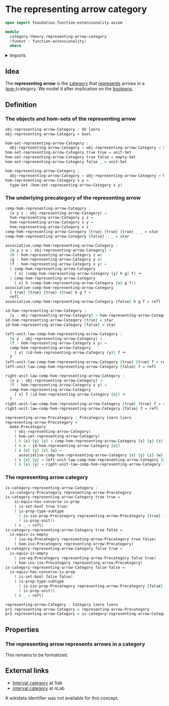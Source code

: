 # The representing arrow category

```agda
open import foundation.function-extensionality-axiom

module
  category-theory.representing-arrow-category
  (funext : function-extensionality)
  where
```

<details><summary>Imports</summary>

```agda
open import category-theory.categories funext
open import category-theory.isomorphisms-in-precategories funext
open import category-theory.precategories funext

open import foundation.dependent-pair-types
open import foundation.empty-types funext
open import foundation.identity-types funext
open import foundation.logical-equivalences funext
open import foundation.propositions funext
open import foundation.sets funext
open import foundation.subtypes funext
open import foundation.unit-type
open import foundation.universe-levels

open import foundation-core.booleans
```

</details>

## Idea

The **representing arrow** is the [category](category-theory.categories.md) that
[represents](category-theory.representable-functors-categories.md) arrows in a
([pre-](category-theory.precategories.md))category. We model it after
implication on the [booleans](foundation-core.booleans.md).

## Definition

### The objects and hom-sets of the representing arrow

```agda
obj-representing-arrow-Category : UU lzero
obj-representing-arrow-Category = bool

hom-set-representing-arrow-Category :
  obj-representing-arrow-Category → obj-representing-arrow-Category → Set lzero
hom-set-representing-arrow-Category true true = unit-Set
hom-set-representing-arrow-Category true false = empty-Set
hom-set-representing-arrow-Category false _ = unit-Set

hom-representing-arrow-Category :
  obj-representing-arrow-Category → obj-representing-arrow-Category → UU lzero
hom-representing-arrow-Category x y =
  type-Set (hom-set-representing-arrow-Category x y)
```

### The underlying precategory of the representing arrow

```agda
comp-hom-representing-arrow-Category :
  {x y z : obj-representing-arrow-Category} →
  hom-representing-arrow-Category y z →
  hom-representing-arrow-Category x y →
  hom-representing-arrow-Category x z
comp-hom-representing-arrow-Category {true} {true} {true} _ _ = star
comp-hom-representing-arrow-Category {false} _ _ = star

associative-comp-hom-representing-arrow-Category :
  {x y z w : obj-representing-arrow-Category} →
  (h : hom-representing-arrow-Category z w)
  (g : hom-representing-arrow-Category y z)
  (f : hom-representing-arrow-Category x y) →
  ( comp-hom-representing-arrow-Category
    { x} (comp-hom-representing-arrow-Category {y} h g) f) ＝
  ( comp-hom-representing-arrow-Category
    { x} h (comp-hom-representing-arrow-Category {x} g f))
associative-comp-hom-representing-arrow-Category
  { true} {true} {true} {true} h g f =
  refl
associative-comp-hom-representing-arrow-Category {false} h g f = refl

id-hom-representing-arrow-Category :
  {x : obj-representing-arrow-Category} → hom-representing-arrow-Category x x
id-hom-representing-arrow-Category {true} = star
id-hom-representing-arrow-Category {false} = star

left-unit-law-comp-hom-representing-arrow-Category :
  {x y : obj-representing-arrow-Category} →
  (f : hom-representing-arrow-Category x y) →
  comp-hom-representing-arrow-Category
    { x} (id-hom-representing-arrow-Category {y}) f ＝
  f
left-unit-law-comp-hom-representing-arrow-Category {true} {true} f = refl
left-unit-law-comp-hom-representing-arrow-Category {false} f = refl

right-unit-law-comp-hom-representing-arrow-Category :
  {x y : obj-representing-arrow-Category} →
  (f : hom-representing-arrow-Category x y) →
  comp-hom-representing-arrow-Category
    { x} f (id-hom-representing-arrow-Category {x}) ＝
  f
right-unit-law-comp-hom-representing-arrow-Category {true} {true} f = refl
right-unit-law-comp-hom-representing-arrow-Category {false} f = refl

representing-arrow-Precategory : Precategory lzero lzero
representing-arrow-Precategory =
  make-Precategory
    ( obj-representing-arrow-Category)
    ( hom-set-representing-arrow-Category)
    ( λ {x} {y} {z} → comp-hom-representing-arrow-Category {x} {y} {z})
    ( λ x → id-hom-representing-arrow-Category {x})
    ( λ {x} {y} {z} {w} →
      associative-comp-hom-representing-arrow-Category {x} {y} {z} {w})
    ( λ {x} {y} → left-unit-law-comp-hom-representing-arrow-Category {x} {y})
    ( λ {x} {y} → right-unit-law-comp-hom-representing-arrow-Category {x} {y})
```

### The representing arrow category

```agda
is-category-representing-arrow-Category :
  is-category-Precategory representing-arrow-Precategory
is-category-representing-arrow-Category true true =
    is-equiv-has-converse-is-prop
    ( is-set-bool true true)
    ( is-prop-type-subtype
      ( is-iso-prop-Precategory representing-arrow-Precategory {true} {true})
      ( is-prop-unit))
    ( λ _ → refl)
is-category-representing-arrow-Category true false =
  is-equiv-is-empty
    ( iso-eq-Precategory representing-arrow-Precategory true false)
    ( hom-iso-Precategory representing-arrow-Precategory)
is-category-representing-arrow-Category false true =
  is-equiv-is-empty
    ( iso-eq-Precategory representing-arrow-Precategory false true)
    ( hom-inv-iso-Precategory representing-arrow-Precategory)
is-category-representing-arrow-Category false false =
  is-equiv-has-converse-is-prop
    ( is-set-bool false false)
    ( is-prop-type-subtype
      ( is-iso-prop-Precategory representing-arrow-Precategory {false} {false})
      ( is-prop-unit))
    ( λ _ → refl)

representing-arrow-Category : Category lzero lzero
pr1 representing-arrow-Category = representing-arrow-Precategory
pr2 representing-arrow-Category = is-category-representing-arrow-Category
```

## Properties

### The representing arrow represents arrows in a category

This remains to be formalized.

## External links

- [Interval category](https://1lab.dev/Cat.Instances.Shape.Interval.html#interval-category)
  at 1lab
- [interval category](https://ncatlab.org/nlab/show/interval+category) at $n$Lab

A wikidata identifier was not available for this concept.
